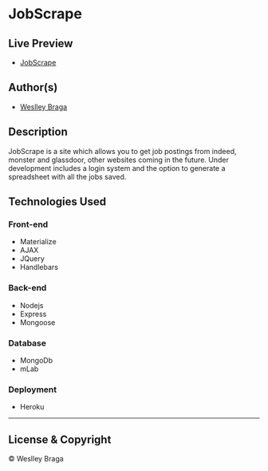 # JobScrape

## Live Preview
 - [JobScrape](https://jobscrape.herokuapp.com/)


## Author(s)
  - [Weslley Braga](https://github.com/wesbragagt)

## Description
  JobScrape is a site which allows you to get job postings from indeed, monster and glassdoor, other websites coming in the future.
  Under development includes a login system and the option to generate a spreadsheet with all the jobs saved.

## Technologies Used

  ### Front-end  
  - Materialize
  - AJAX
  - JQuery
  - Handlebars
  ### Back-end
  - Nodejs
  - Express
  - Mongoose
  
  ### Database
  - MongoDb
  - mLab

  ### Deployment
  - Heroku
  
---
## License & Copyright
© Weslley Braga
